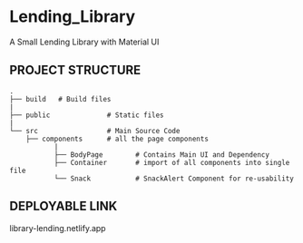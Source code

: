 # Lending_Library
A Small Lending Library with Material UI

## PROJECT STRUCTURE
	.  
	├── build	# Build files 
	|
	├── public	            # Static files
	|
    └── src		            # Main Source Code
        ├── components      # all the page components
               |
               ├── BodyPage        # Contains Main UI and Dependency
               ├── Container       # import of all components into single file
               └── Snack           # SnackAlert Component for re-usability



## DEPLOYABLE LINK
library-lending.netlify.app